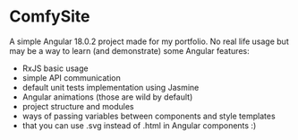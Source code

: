 # ComfySite

A simple Angular 18.0.2 project made for my portfolio.
No real life usage but may be a way to learn (and demonstrate) some Angular features:
- RxJS basic usage
- simple API communication
- default unit tests implementation using Jasmine
- Angular animations (those are wild by default)
- project structure and modules
- ways of passing variables between components and style templates
- that you can use .svg instead of .html in Angular components :)

